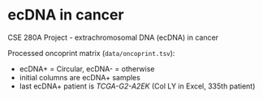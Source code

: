 # ecDNA in cancer

CSE 280A Project - extrachromosomal DNA (ecDNA) in cancer

Processed oncoprint matrix (`data/oncoprint.tsv`):

* ecDNA+ = Circular, ecDNA- = otherwise
* initial columns are ecDNA+ samples
* last ecDNA+ patient is *TCGA-G2-A2EK* (Col LY in Excel, 335th patient)
